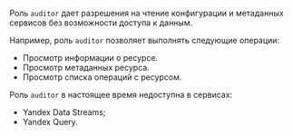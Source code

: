 Роль `auditor` дает разрешения на чтение конфигурации и метаданных сервисов без возможности доступа к данным.

Например, роль `auditor` позволяет выполнять следующие операции:
* Просмотр информации о ресурсе.
* Просмотр метаданных ресурса.
* Просмотр списка операций с ресурсом.

Роль `auditor` в настоящее время недоступна в сервисах:
* Yandex Data Streams;
* Yandex Query.